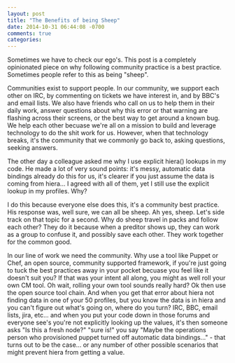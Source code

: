```yaml
---
layout: post
title: "The Benefits of being Sheep"
date: 2014-10-31 06:44:08 -0700
comments: true
categories: 
---
```

Sometimes we have to check our ego's. This post is a completely opinionated piece on why following community practice is a best practice. Sometimes people refer to this as being "sheep".

Communities exist to support people. In our community, we support each other on IRC, by commenting on tickets we have interest in, and by BBC's and email lists. We also have friends who call on us to help them in their daily work, answer questions about why this error or that warning are flashing across their screens, or the best way to get around a known bug. We help each other becuase we're all on a mission to build and leverage technology to do the shit work for us. However, when that technology breaks, it's the community that we commonly go back to, asking questions, seeking answers. 

The other day a colleague asked me why I use explicit hiera() lookups in my code. He made a lot of very sound points: it's messy, automatic data bindings already do this for us, it's clearer if you just assume the data is coming from hiera... I agreed with all of them, yet I still use the explicit lookup in my profiles. Why?

I do this because everyone else does this, it's a community best practice. His response was, well sure, we can all be sheep. Ah yes, sheep. Let's side track on that topic for a second. Why do sheep travel in packs and follow each other? They do it because when a preditor shows up, they can work as a group to confuse it, and possibly save each other. They work together for the common good. 

In our line of work we need the community. Why use a tool like Puppet or Chef, an open source, community supported framework, if you're just going to tuck the best practices away in your pocket becuase you feel like it doesn't suit you? If that was your intent all along, you might as well roll your own CM tool. Oh wait, rolling your own tool sounds really hard? Ok then use the open source tool chain. And when you get that error about hiera not finding data in one of your 50 profiles, but you know the data is in hiera and you can't figure out what's going on, where do you turn? IRC, BBC, email lists, jira, etc... and when you put your code down in those forums and everyone see's you're not explicitly looking up the values, it's then someone asks "Is this a fresh node?" "sure is!" you say "Maybe the operations person who provisioned puppet turned off automatic data bindings..." - that turns out to be the case... or any number of other possible scenarios that might prevent hiera from getting a value. 
